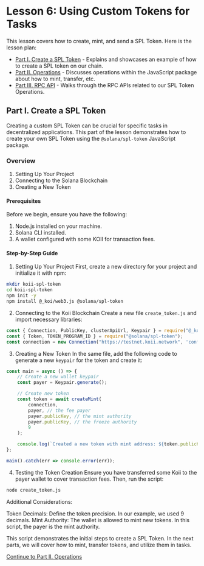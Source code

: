 # Lesson 6: Using Custom Tokens for Tasks

This lesson covers how to create, mint, and send a SPL Token. Here is the lesson plan:

- [Part I. Create a SPL Token](./README.md) - Explains and showcases an example of how to create a SPL token on our chain. 
- [Part II. Operations](./PartII.md) - Discusses operations within the JavaScript package about how to mint, transfer, etc. 
- [Part III. RPC API](./PartIII.md) - Walks through the RPC APIs related to our SPL Token Operations. 

## Part I. Create a SPL Token
Creating a custom SPL Token can be crucial for specific tasks in decentralized applications. This part of the lesson demonstrates how to create your own SPL Token using the `@solana/spl-token` JavaScript package.

### Overview
1. Setting Up Your Project
2. Connecting to the Solana Blockchain
3. Creating a New Token

#### Prerequisites
Before we begin, ensure you have the following:

1. Node.js installed on your machine.
2. Solana CLI installed.
3. A wallet configured with some KOII for transaction fees.

#### Step-by-Step Guide

1. Setting Up Your Project
First, create a new directory for your project and initialize it with npm:
```bash
mkdir koii-spl-token
cd koii-spl-token
npm init -y
npm install @_koi/web3.js @solana/spl-token
```

2. Connecting to the Koii Blockchain
Create a new file `create_token.js` and import necessary libraries:

```javascript
const { Connection, PublicKey, clusterApiUrl, Keypair } = require("@_koi/web3.js");
const { Token, TOKEN_PROGRAM_ID } = require("@solana/spl-token");
const connection = new Connection("https://testnet.koii.network", 'confirmed');
```

3. Creating a New Token
In the same file, add the following code to generate a new `keypair` for the token and create it:

```javascript
const main = async () => {
    // Create a new wallet keypair
    const payer = Keypair.generate();

    // Create new token
    const token = await createMint(
        connection,
        payer, // the fee payer
        payer.publicKey, // the mint authority
        payer.publicKey, // the freeze authority
        9
    );

    console.log(`Created a new token with mint address: ${token.publicKey.toBase58()}`);
};

main().catch(err => console.error(err));
```

4. Testing the Token Creation
Ensure you have transferred some Koii to the payer wallet to cover transaction fees. Then, run the script:

```bash
node create_token.js
```
Additional Considerations: 

Token Decimals: Define the token precision. In our example, we used 9 decimals.
Mint Authority: The wallet is allowed to mint new tokens. In this script, the payer is the mint authority.

This script demonstrates the initial steps to create a SPL Token. In the next parts, we will cover how to mint, transfer tokens, and utilize them in tasks.

[Continue to Part II. Operations](./PartII.md)